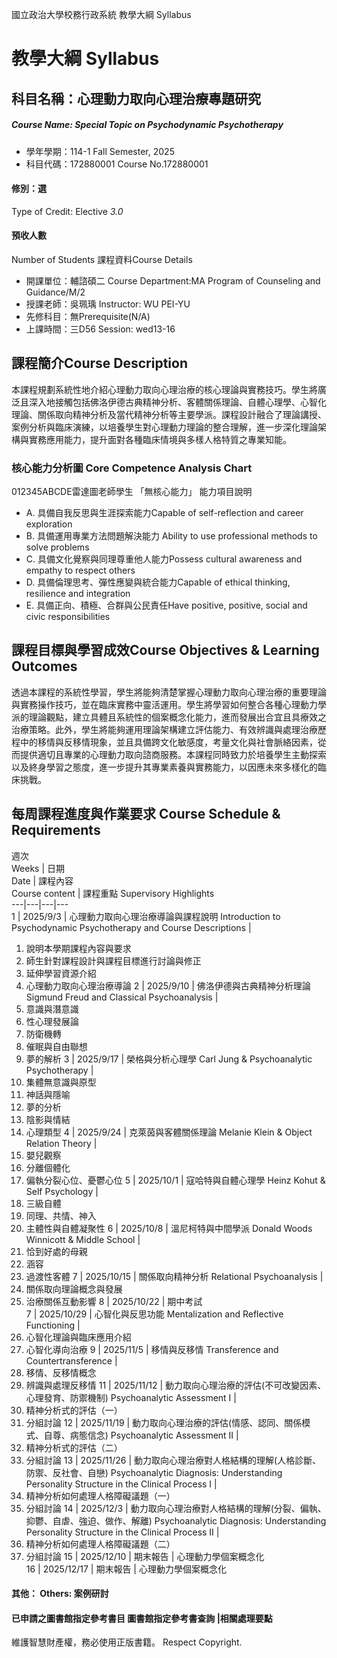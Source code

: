 國立政治大學校務行政系統 教學大綱 Syllabus
# 教學大綱 Syllabus
##  科目名稱：心理動力取向心理治療專題研究
#####  Course Name: Special Topic on Psychodynamic Psychotherapy
  * 學年學期：114-1 Fall Semester, 2025 
  * 科目代碼：172880001 Course No.172880001
#### 修別：選
Type of Credit: Elective 
_3.0_
#### 預收人數
Number of Students
課程資料Course Details
  * 開課單位：輔諮碩二 Course Department:MA Program of Counseling and Guidance/M/2 
  * 授課老師：吳珮瑀 Instructor: WU PEI-YU 
  * 先修科目：無Prerequisite(N/A)
  * 上課時間：三D56 Session: wed13-16
##  課程簡介Course Description
本課程規劃系統性地介紹心理動力取向心理治療的核心理論與實務技巧。學生將廣泛且深入地接觸包括佛洛伊德古典精神分析、客體關係理論、自體心理學、心智化理論、關係取向精神分析及當代精神分析等主要學派。課程設計融合了理論講授、案例分析與臨床演練，以培養學生對心理動力理論的整合理解，進一步深化理論架構與實務應用能力，提升面對各種臨床情境與多樣人格特質之專業知能。
###  核心能力分析圖 Core Competence Analysis Chart
012345ABCDE雷達圖老師學生
「無核心能力」 
能力項目說明
  * A. 具備自我反思與生涯探索能力Capable of self-reflection and career exploration
  * B. 具備運用專業方法問題解決能力 Ability to use professional methods to solve problems
  * C. 具備文化覺察與同理尊重他人能力Possess cultural awareness and empathy to respect others
  * D. 具備倫理思考、彈性應變與統合能力Capable of ethical thinking, resilience and integration
  * E. 具備正向、積極、合群與公民責任Have positive, positive, social and civic responsibilities
##  課程目標與學習成效Course Objectives & Learning Outcomes 
透過本課程的系統性學習，學生將能夠清楚掌握心理動力取向心理治療的重要理論與實務操作技巧，並在臨床實務中靈活運用。學生將學習如何整合各種心理動力學派的理論觀點，建立具體且系統性的個案概念化能力，進而發展出合宜且具療效之治療策略。此外，學生將能夠運用理論架構建立評估能力、有效辨識與處理治療歷程中的移情與反移情現象，並且具備跨文化敏感度，考量文化與社會脈絡因素，從而提供適切且專業的心理動力取向諮商服務。本課程同時致力於培養學生主動探索以及終身學習之態度，進一步提升其專業素養與實務能力，以因應未來多樣化的臨床挑戰。
##  每周課程進度與作業要求 Course Schedule & Requirements
週次  
Weeks |  日期  
Date |  課程內容  
Course content |  課程重點 Supervisory Highlights  
---|---|---|---  
1 |  2025/9/3 |  心理動力取向心理治療導論與課程說明 Introduction to Psychodynamic Psychotherapy and Course Descriptions | 
  1. 說明本學期課程內容與要求
  2. 師生針對課程設計與課程目標進行討論與修正
  3. 延伸學習資源介紹
  4. 心理動力取向心理治療導論
2 |  2025/9/10 |  佛洛伊德與古典精神分析理論 Sigmund Freud and Classical Psychoanalysis | 
  1. 意識與潛意識
  2. 性心理發展論
  3. 防衛機轉
  4. 催眠與自由聯想
  5. 夢的解析
3 |  2025/9/17 |  榮格與分析心理學 Carl Jung & Psychoanalytic Psychotherapy | 
  1. 集體無意識與原型
  2. 神話與隱喻
  3. 夢的分析
  4. 陰影與情結
  5. 心理類型
4 |  2025/9/24 |  克萊茵與客體關係理論 Melanie Klein & Object Relation Theory | 
  1. 嬰兒觀察
  2. 分離個體化
  3. 偏執分裂心位、憂鬱心位
5 |  2025/10/1 |  寇哈特與自體心理學 Heinz Kohut & Self Psychology | 
  1. 三級自體
  2. 同理、共情、神入
  3. 主體性與自體凝聚性
6 |  2025/10/8 |  溫尼柯特與中間學派 Donald Woods Winnicott & Middle School | 
  1. 恰到好處的母親
  2. 涵容
  3. 過渡性客體
7 |  2025/10/15 |  關係取向精神分析 Relational Psychoanalysis | 
  1. 關係取向理論概念與發展
  1. 治療關係互動影響
8 |  2025/10/22 |  期中考試  
7 |  2025/10/29 |  心智化與反思功能 Mentalization and Reflective Functioning | 
  1. 心智化理論與臨床應用介紹
  2. 心智化導向治療
9 |  2025/11/5 |  移情與反移情 Transference and Countertransference | 
  1. 移情、反移情概念
  2. 辨識與處理反移情
11 |  2025/11/12 |  動力取向心理治療的評估(不可改變因素、心理發育、防禦機制) Psychoanalytic Assessment I | 
  1. 精神分析式的評估（一）
  2. 分組討論
12 |  2025/11/19 |  動力取向心理治療的評估(情感、認同、關係模式、自尊、病態信念) Psychoanalytic Assessment II | 
  1. 精神分析式的評估（二）
  2. 分組討論
13 |  2025/11/26 |  動力取向心理治療對人格結構的理解(人格診斷、防禦、反社會、自戀) Psychoanalytic Diagnosis: Understanding Personality Structure in the Clinical Process I | 
  1. 精神分析如何處理人格障礙議題（一）
  2. 分組討論
14 |  2025/12/3 |  動力取向心理治療對人格結構的理解(分裂、偏執、抑鬱、自虐、強迫、做作、解離) Psychoanalytic Diagnosis: Understanding Personality Structure in the Clinical Process II | 
  1. 精神分析如何處理人格障礙議題（二）
  2. 分組討論
15 |  2025/12/10 |  期末報告 |  心理動力學個案概念化  
16 |  2025/12/17 |  期末報告 |  心理動力學個案概念化  
####  其他： Others: 案例研討 
####  已申請之圖書館指定參考書目  圖書館指定參考書查詢 |相關處理要點
維護智慧財產權，務必使用正版書籍。 Respect Copyright.